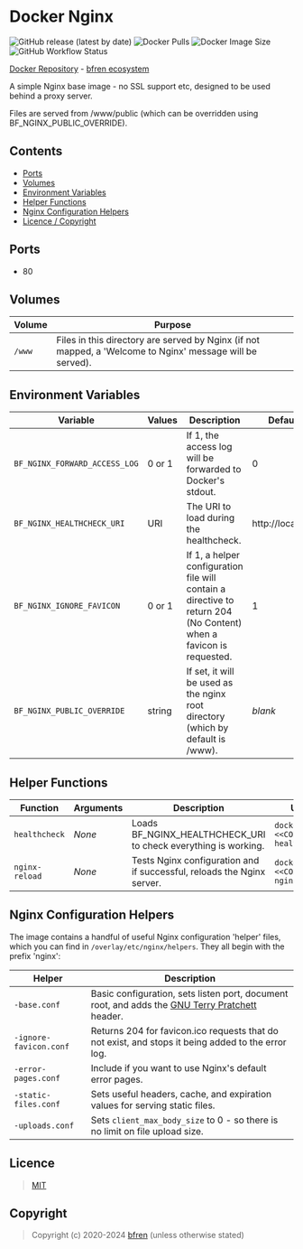# Docker Nginx

![GitHub release (latest by date)](https://img.shields.io/github/v/release/bfren/docker-nginx) ![Docker Pulls](https://img.shields.io/endpoint?url=https%3A%2F%2Fbfren.dev%2Fdocker%2Fpulls%2Fnginx) ![Docker Image Size](https://img.shields.io/endpoint?url=https%3A%2F%2Fbfren.dev%2Fdocker%2Fsize%2Fnginx) ![GitHub Workflow Status](https://img.shields.io/github/actions/workflow/status/bfren/docker-nginx/dev.yml?branch=main)

[Docker Repository](https://hub.docker.com/r/bfren/nginx) - [bfren ecosystem](https://github.com/bfren/docker)

A simple Nginx base image - no SSL support etc, designed to be used behind a proxy server.

Files are served from /www/public (which can be overridden using BF_NGINX_PUBLIC_OVERRIDE).

## Contents

* [Ports](#ports)
* [Volumes](#volumes)
* [Environment Variables](#environment-variables)
* [Helper Functions](#helper-functions)
* [Nginx Configuration Helpers](#nginx-configuration-helpers)
* [Licence / Copyright](#licence)

## Ports

* 80

## Volumes

| Volume | Purpose                                                                                                   |
| ------ | --------------------------------------------------------------------------------------------------------- |
| `/www` | Files in this directory are served by Nginx (if not mapped, a 'Welcome to Nginx' message will be served). |

## Environment Variables

| Variable                      | Values | Description                                                                                                        | Default            |
| ----------------------------- | ------ | ------------------------------------------------------------------------------------------------------------------ | ------------------ |
| `BF_NGINX_FORWARD_ACCESS_LOG` | 0 or 1 | If 1, the access log will be forwarded to Docker's stdout.                                                         | 0                  |
| `BF_NGINX_HEALTHCHECK_URI`    | URI    | The URI to load during the healthcheck.                                                                            | http://localhost   |
| `BF_NGINX_IGNORE_FAVICON`     | 0 or 1 | If 1, a helper configuration file will contain a directive to return 204 (No Content) when a favicon is requested. | 1                  |
| `BF_NGINX_PUBLIC_OVERRIDE`    | string | If set, it will be used as the nginx root directory (which by default is /www).                                    | *blank*            |

## Helper Functions

| Function       | Arguments | Description                                                            | Usage                                    |
| -------------- | --------- | ---------------------------------------------------------------------- | ---------------------------------------- |
| `healthcheck`  | *None*    | Loads BF_NGINX_HEALTHCHECK_URI to check everything is working.            | `docker exec <<CONTAINER>> healthcheck`  |
| `nginx-reload` | *None*    | Tests Nginx configuration and if successful, reloads the Nginx server. | `docker exec <<CONTAINER>> nginx-reload` |

## Nginx Configuration Helpers

The image contains a handful of useful Nginx configuration 'helper' files, which you can find in `/overlay/etc/nginx/helpers`.  They all begin with the prefix 'nginx':

| Helper                 | Description                                                                                                                         |
| ---------------------- | ----------------------------------------------------------------------------------------------------------------------------------- |
| `-base.conf`           | Basic configuration, sets listen port, document root, and adds the [GNU Terry Pratchett](http://www.gnuterrypratchett.com/) header. |
| `-ignore-favicon.conf` | Returns 204 for favicon.ico requests that do not exist, and stops it being added to the error log.                                  |
| `-error-pages.conf`    | Include if you want to use Nginx's default error pages.                                                                             |
| `-static-files.conf`   | Sets useful headers, cache, and expiration values for serving static files.                                                         |
| `-uploads.conf`        | Sets `client_max_body_size` to 0 - so there is no limit on file upload size.                                                        |

## Licence

> [MIT](https://mit.bfren.dev/2020)

## Copyright

> Copyright (c) 2020-2024 [bfren](https://bfren.dev) (unless otherwise stated)
